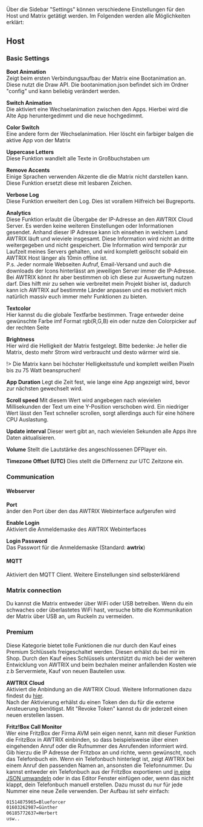 Über die Sidebar "Settings" können verschiedene Einstellungen für den Host und Matrix getätigt werden. Im Folgenden werden alle Möglichkeiten erklärt:

## Host
###  Basic Settings 

**Boot Animation**  
Zeigt beim ersten Verbindungsaufbau der Matrix eine Bootanimation an.
Diese nutzt die Draw API. Die bootanimation.json befindet sich im Ordner "config" und kann beliebig verändert werden.

**Switch Animation**  
Die aktiviert eine Wechselanimation zwischen den Apps. Hierbei wird die Alte App heruntergedimmt und die neue hochgedimmt.

**Color Switch**  
Eine andere form der Wechselanimation. Hier löscht ein farbiger balgen die aktive App von der Matrix

**Uppercase Letters**  
Diese Funktion wandlelt alle Texte in Großbuchstaben um

**Remove Accents**  
Einige Sprachen verwenden Akzente die die Matrix nicht darstellen kann. Diese Funktion ersetzt diese mit lesbaren Zeichen.

**Verbose Log**  
Diese Funktion erweitert den Log. Dies ist vorallem Hilfreich bei Bugreports.

**Analytics**  
Diese Funktion erlaubt die Übergabe der IP-Adresse an den AWTRIX Cloud Server. Es werden keine weiteren Einstellungen oder Informationen gesendet.
Anhand dieser IP Adresse kann ich einsehen in welchem Land AWTRIX läuft und wieviele insgesamt. Diese Information wird nicht an dritte weitergegeben und nicht gespeichert.
Die Information wird temporär zur Laufzeit meines Servers gehalten, und wird komplett gelöscht sobald ein AWTRIX Host länger als 10min offline ist.  
P.s. Jeder normale Webseiten Aufruf, Email-Versand und auch die downloads der Icons hinterlässt am jeweiligen Server immer die IP-Adresse. Bei AWTRIX könnt ihr aber bestimmen ob ich diese zur Auswertung nutzen darf. Dies hilft mir zu sehen wie verbreitet mein Projekt bisher ist, dadurch kann ich AWTRIX auf bestimmte Länder anpassen und es motiviert mich natürlich massiv euch immer mehr Funktionen zu bieten.

**Textcolor**  
Hier kannst du die globale Textfarbe bestimmen.
Trage entweder deine gewünschte Farbe imf Format rgb(R,G,B) ein oder nutze den Colorpicker auf der rechten Seite

**Brightness**  
Hier wird die Helligkeit der Matrix festgelegt. Bitte bedenke: Je heller die Matrix, desto mehr Strom wird verbraucht und desto wärmer wird sie. 

!> Die Matrix kann bei höchster Helligkeitsstufe und komplett weißen Pixeln bis zu 75 Watt beanspruchen!

**App Duration**
Legt die Zeit fest, wie lange eine App angezeigt wird, bevor zur nächsten gewechselt wird.

**Scroll speed**
Mit diesem Wert wird angebegen nach wievielen Millisekunden der Text um eine Y-Position verschoben wird. Ein niedriger Wert lässt den Text schneller scrollen, sorgt allerdings auch für eine höhere CPU Auslastung.

**Update interval**
Dieser wert gibt an, nach wievielen Sekunden alle Apps ihre Daten aktualisieren.

**Volume**
Stellt die Lautstärke des angeschlossenen DFPlayer ein.

**Timezone Offset (UTC)**
Dies stellt die Differnenz zur UTC Zeitzone ein.

### Communication

#### Webserver
**Port**   
änder den Port über den das AWTRIX Webinterface aufgerufen wird

**Enable Login**  
Aktiviert die Anmeldemaske des AWTRIX Webinterfaces

**Login Password**  
Das Passwort für die Anmeldemaske (Standard: **awtrix**)

#### MQTT
Aktiviert den MQTT Client. Weitere Einstellungen sind selbsterklärend

### Matrix connection
Du kannst die Matrix entweder über WiFi oder USB betreiben. Wenn du ein schwaches oder überlastetes WiFi hast, versuche bitte die Kommunikation der Matrix über USB an, um Ruckeln zu vermeiden. 

### Premium
Diese Kategorie bietet tolle Funktionen die nur durch den Kauf eines Premium Schlüssels freigeschaltet werden. Diesen erhälst du bei mir im Shop.
Durch den Kauf eines Schlüssels unterstützt du mich bei der weiteren Entwicklung von AWTRIX und beim bezhalen meiner anfallenden Kosten wie z.b Servermiete, Kauf von neuen Bauteilen usw.

**AWTRIX Cloud**  
Aktiviert die Anbindung an die AWTRIX Cloud. Weitere Informationen dazu findest du [hier](/de-de/cloud.md).  
Nach der Aktivierung erhälst du einen Token den du für die externe Ansteuerung benötigst. Mit "Revoke Token" kannst du dir jederzeit einen neuen erstellen lassen.

**Fritz!Box Call Monitor**  
Wer eine FritzBox der Firma AVM sein eigen nennt, kann mit dieser Funktion  die FritzBox in AWTRIX einbinden, so dass beispielsweise über einen eingehenden Anruf oder die Rufnummer des Anrufenden informiert wird.
Gib hierzu die IP Adresse der Fritzbox an und richte, wenn gewünscht, noch das Telefonbuch ein. Wenn ein Telefonbuch hinterlegt ist, zeigt AWTRIX bei einem Anruf den passenden Namen an, ansonsten die Telefonnummer.   Du kannst entweder ein Telefonbuch aus der FritzBox exportieren und [in eine JSON umwandeln](http://www.utilities-online.info/xmltojson/) oder in das Editor Fenster einfügen oder, wenn das nicht klappt, dein Telefonbuch manuell erstellen. Dazu musst du nur für jede Nummer eine neue Zeile verwenden. Der Aufbau ist sehr einfach:
``` BASH
01514875965=Blueforcer
01603262987=Günther
06185772637=Herbert
usw..
```